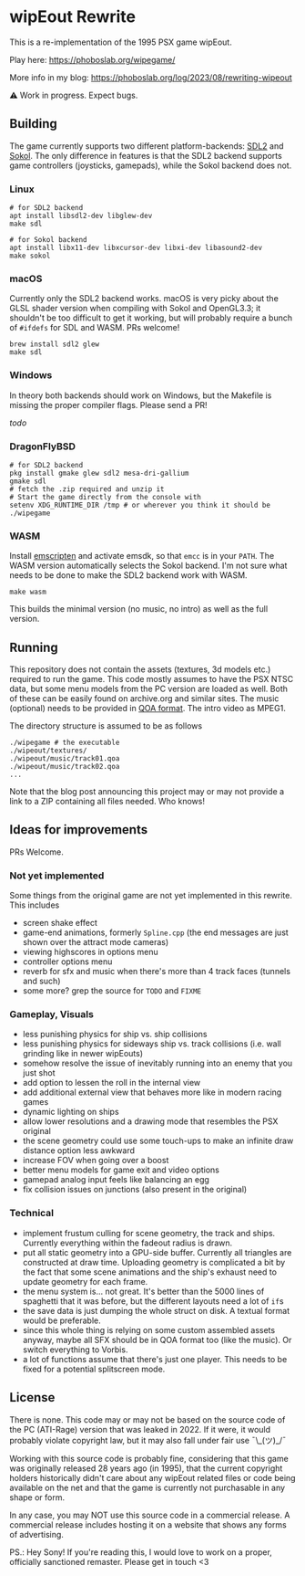 # wipEout Rewrite

This is a re-implementation of the 1995 PSX game wipEout.

Play here: https://phoboslab.org/wipegame/

More info in my blog: https://phoboslab.org/log/2023/08/rewriting-wipeout


⚠️ Work in progress. Expect bugs.


## Building

The game currently supports two different platform-backends: [SDL2](https://github.com/libsdl-org/SDL) and [Sokol](https://github.com/floooh/sokol). The only difference in features is that the SDL2 backend supports game controllers (joysticks, gamepads), while the Sokol backend does not.


### Linux

```
# for SDL2 backend
apt install libsdl2-dev libglew-dev
make sdl
```

```
# for Sokol backend
apt install libx11-dev libxcursor-dev libxi-dev libasound2-dev
make sokol
```

### macOS

Currently only the SDL2 backend works. macOS is very picky about the GLSL shader version when compiling with Sokol and OpenGL3.3; it shouldn't be too difficult to get it working, but will probably require a bunch of `#ifdefs` for SDL and WASM. PRs welcome!

```
brew install sdl2 glew
make sdl
```

### Windows

In theory both backends should work on Windows, but the Makefile is missing the proper compiler flags. Please send a PR!

_todo_

### DragonFlyBSD

```
# for SDL2 backend
pkg install gmake glew sdl2 mesa-dri-gallium
gmake sdl
# fetch the .zip required and unzip it
# Start the game directly from the console with
setenv XDG_RUNTIME_DIR /tmp # or wherever you think it should be
./wipegame
```


### WASM

Install [emscripten](https://emscripten.org/) and activate emsdk, so that `emcc` is in your `PATH`. The WASM version automatically
selects the Sokol backend. I'm not sure what needs to be done to make the SDL2 backend work with WASM.

```
make wasm
```

This builds the minimal version (no music, no intro) as well as the full version.


## Running

This repository does not contain the assets (textures, 3d models etc.) required to run the game. This code mostly assumes to have the PSX NTSC data, but some menu models from the PC version are loaded as well. Both of these can be easily found on archive.org and similar sites. The music (optional) needs to be provided in [QOA format](https://github.com/phoboslab/qoa). The intro video as MPEG1.

The directory structure is assumed to be as follows

```
./wipegame # the executable
./wipeout/textures/
./wipeout/music/track01.qoa
./wipeout/music/track02.qoa
...
```

Note that the blog post announcing this project may or may not provide a link to a ZIP containing all files needed. Who knows!



## Ideas for improvements

PRs Welcome.

### Not yet implemented

Some things from the original game are not yet implemented in this rewrite. This includes

- screen shake effect
- game-end animations, formerly `Spline.cpp` (the end messages are just shown over the attract mode cameras)
- viewing highscores in options menu
- controller options menu
- reverb for sfx and music when there's more than 4 track faces (tunnels and such)
- some more? grep the source for `TODO` and `FIXME`

### Gameplay, Visuals

- less punishing physics for ship vs. ship collisions
- less punishing physics for sideways ship vs. track collisions (i.e. wall grinding like in newer wipEouts)
- somehow resolve the issue of inevitably running into an enemy that you just shot
- add option to lessen the roll in the internal view
- add additional external view that behaves more like in modern racing games
- dynamic lighting on ships
- allow lower resolutions and a drawing mode that resembles the PSX original
- the scene geometry could use some touch-ups to make an infinite draw distance option less awkward
- increase FOV when going over a boost
- better menu models for game exit and video options
- gamepad analog input feels like balancing an egg
- fix collision issues on junctions (also present in the original)

### Technical

- implement frustum culling for scene geometry, the track and ships. Currently everything within the fadeout radius is drawn.
- put all static geometry into a GPU-side buffer. Currently all triangles are constructed at draw time. Uploading geometry is complicated a bit by the fact that some scene animations and the ship's exhaust need to update geometry for each frame.
- the menu system is... not great. It's better than the 5000 lines of spaghetti that it was before, but the different layouts need a lot of `if`s
- the save data is just dumping the whole struct on disk. A textual format would be preferable.
- since this whole thing is relying on some custom assembled assets anyway, maybe all SFX should be in QOA format too (like the music). Or switch everything to Vorbis.
- a lot of functions assume that there's just one player. This needs to be fixed for a potential splitscreen mode.


## License

There is none. This code may or may not be based on the source code of the PC (ATI-Rage) version that was leaked in 2022. If it were, it would probably violate copyright law, but it may also fall under fair use ¯\\\_(ツ)\_/¯

Working with this source code is probably fine, considering that this game was originally released 28 years ago (in 1995), that the current copyright holders historically didn't care about any wipEout related files or code being available on the net and that the game is currently not purchasable in any shape or form.

In any case, you may NOT use this source code in a commercial release. A commercial release includes hosting it on a website that shows any forms of advertising.

PS.: Hey Sony! If you're reading this, I would love to work on a proper, officially sanctioned remaster. Please get in touch <3
